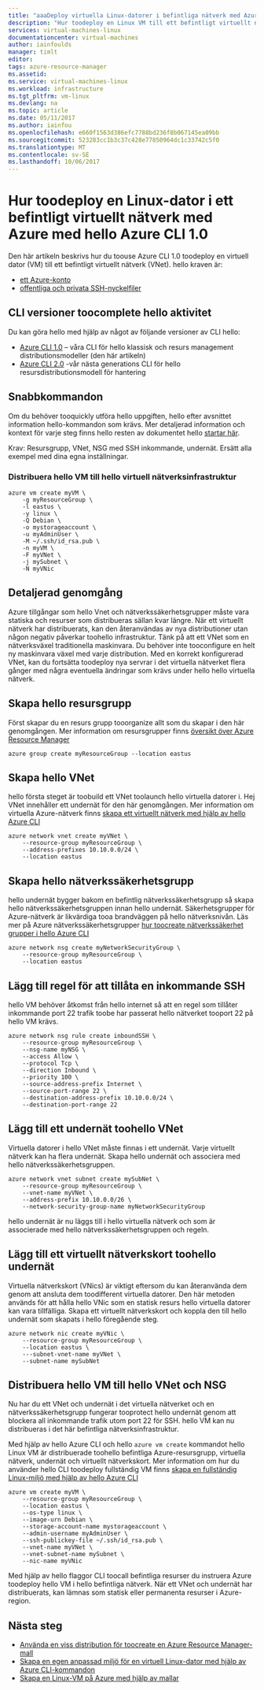 ```yaml
---
title: "aaaDeploy virtuella Linux-datorer i befintliga nätverk med Azure CLI 1.0 | Microsoft Docs"
description: "Hur toodeploy en Linux VM till ett befintligt virtuellt nätverk med hjälp av hello Azure CLI 1.0"
services: virtual-machines-linux
documentationcenter: virtual-machines
author: iainfoulds
manager: timlt
editor: 
tags: azure-resource-manager
ms.assetid: 
ms.service: virtual-machines-linux
ms.workload: infrastructure
ms.tgt_pltfrm: vm-linux
ms.devlang: na
ms.topic: article
ms.date: 05/11/2017
ms.author: iainfou
ms.openlocfilehash: e660f1563d386efc7788bd236f8b067145ea09bb
ms.sourcegitcommit: 523283cc1b3c37c428e77850964dc1c33742c5f0
ms.translationtype: MT
ms.contentlocale: sv-SE
ms.lasthandoff: 10/06/2017
---
```

# <a name="how-toodeploy-a-linux-virtual-machine-into-an-existing-azure-virtual-network-with-hello-azure-cli-10"></a>Hur toodeploy en Linux-dator i ett befintligt virtuellt nätverk med Azure med hello Azure CLI 1.0

Den här artikeln beskrivs hur du toouse Azure CLI 1.0 toodeploy en virtuell dator (VM) till ett befintligt virtuellt nätverk (VNet). hello kraven är:

- [ett Azure-konto](https://azure.microsoft.com/pricing/free-trial/)
- [offentliga och privata SSH-nyckelfiler](mac-create-ssh-keys.md)


## <a name="cli-versions-toocomplete-hello-task"></a>CLI versioner toocomplete hello aktivitet
Du kan göra hello med hjälp av något av följande versioner av CLI hello:

- [Azure CLI 1.0](#quick-commands) – våra CLI för hello klassisk och resurs management distributionsmodeller (den här artikeln)
- [Azure CLI 2.0](deploy-linux-vm-into-existing-vnet-using-cli.md) -vår nästa generations CLI för hello resursdistributionsmodell för hantering


## <a name="quick-commands"></a>Snabbkommandon

Om du behöver tooquickly utföra hello uppgiften, hello efter avsnittet information hello-kommandon som krävs. Mer detaljerad information och kontext för varje steg finns hello resten av dokumentet hello [startar här](deploy-linux-vm-into-existing-vnet-using-cli.md#detailed-walkthrough).

Krav: Resursgrupp, VNet, NSG med SSH inkommande, undernät. Ersätt alla exempel med dina egna inställningar.

### <a name="deploy-hello-vm-into-hello-virtual-network-infrastructure"></a>Distribuera hello VM till hello virtuell nätverksinfrastruktur

```azurecli
azure vm create myVM \
    -g myResourceGroup \
    -l eastus \
    -y linux \
    -Q Debian \
    -o mystorageaccount \
    -u myAdminUser \
    -M ~/.ssh/id_rsa.pub \
    -n myVM \
    -F myVNet \
    -j mySubnet \
    -N myVNic
```

## <a name="detailed-walkthrough"></a>Detaljerad genomgång

Azure tillgångar som hello Vnet och nätverkssäkerhetsgrupper måste vara statiska och resurser som distribueras sällan kvar längre. När ett virtuellt nätverk har distribuerats, kan den återanvändas av nya distributioner utan någon negativ påverkar toohello infrastruktur. Tänk på att ett VNet som en nätverksväxel traditionella maskinvara. Du behöver inte tooconfigure en helt ny maskinvara växel med varje distribution. Med en korrekt konfigurerad VNet, kan du fortsätta toodeploy nya servrar i det virtuella nätverket flera gånger med några eventuella ändringar som krävs under hello hello virtuella nätverk.

## <a name="create-hello-resource-group"></a>Skapa hello resursgrupp

Först skapar du en resurs grupp tooorganize allt som du skapar i den här genomgången. Mer information om resursgrupper finns [översikt över Azure Resource Manager](../../azure-resource-manager/resource-group-overview.md)

```azurecli
azure group create myResourceGroup --location eastus
```

## <a name="create-hello-vnet"></a>Skapa hello VNet

hello första steget är toobuild ett VNet toolaunch hello virtuella datorer i. Hej VNet innehåller ett undernät för den här genomgången. Mer information om virtuella Azure-nätverk finns [skapa ett virtuellt nätverk med hjälp av hello Azure CLI](../../virtual-network/virtual-networks-create-vnet-arm-cli.md)

```azurecli
azure network vnet create myVNet \
    --resource-group myResourceGroup \
    --address-prefixes 10.10.0.0/24 \
    --location eastus
```

## <a name="create-hello-network-security-group"></a>Skapa hello nätverkssäkerhetsgrupp

hello undernät bygger bakom en befintlig nätverkssäkerhetsgrupp så skapa hello nätverkssäkerhetsgruppen innan hello undernät. Säkerhetsgrupper för Azure-nätverk är likvärdiga tooa brandväggen på hello nätverksnivån. Läs mer på Azure nätverkssäkerhetsgrupper [hur toocreate nätverkssäkerhet grupper i hello Azure CLI](../../virtual-network/virtual-networks-create-nsg-arm-cli.md)

```azurecli
azure network nsg create myNetworkSecurityGroup \
    --resource-group myResourceGroup \
    --location eastus
```

## <a name="add-an-inbound-ssh-allow-rule"></a>Lägg till regel för att tillåta en inkommande SSH

hello VM behöver åtkomst från hello internet så att en regel som tillåter inkommande port 22 trafik toobe har passerat hello nätverket tooport 22 på hello VM krävs.

```azurecli
azure network nsg rule create inboundSSH \
    --resource-group myResourceGroup \
    --nsg-name myNSG \
    --access Allow \
    --protocol Tcp \
    --direction Inbound \
    --priority 100 \
    --source-address-prefix Internet \
    --source-port-range 22 \
    --destination-address-prefix 10.10.0.0/24 \
    --destination-port-range 22
```

## <a name="add-a-subnet-toohello-vnet"></a>Lägg till ett undernät toohello VNet

Virtuella datorer i hello VNet måste finnas i ett undernät. Varje virtuellt nätverk kan ha flera undernät. Skapa hello undernät och associera med hello nätverkssäkerhetsgruppen.

```azurecli
azure network vnet subnet create mySubNet \
    --resource-group myResourceGroup \
    --vnet-name myVNet \
    --address-prefix 10.10.0.0/26 \
    --network-security-group-name myNetworkSecurityGroup
```

hello undernät är nu läggs till i hello virtuella nätverk och som är associerade med hello nätverkssäkerhetsgruppen och regeln.


## <a name="add-a-vnic-toohello-subnet"></a>Lägg till ett virtuellt nätverkskort toohello undernät

Virtuella nätverkskort (VNics) är viktigt eftersom du kan återanvända dem genom att ansluta dem toodifferent virtuella datorer. Den här metoden används för att hålla hello VNic som en statisk resurs hello virtuella datorer kan vara tillfälliga. Skapa ett virtuellt nätverkskort och koppla den till hello undernät som skapats i hello föregående steg.

```azurecli
azure network nic create myVNic \
    --resource-group myResourceGroup \
    --location eastus \
    ---subnet-vnet-name myVNet \
    --subnet-name mySubNet
```

## <a name="deploy-hello-vm-into-hello-vnet-and-nsg"></a>Distribuera hello VM till hello VNet och NSG

Nu har du ett VNet och undernät i det virtuella nätverket och en nätverkssäkerhetsgrupp fungerar tooprotect hello undernät genom att blockera all inkommande trafik utom port 22 för SSH. hello VM kan nu distribueras i det här befintliga nätverksinfrastruktur.

Med hjälp av hello Azure CLI och hello `azure vm create` kommandot hello Linux VM är distribuerade toohello befintliga Azure-resursgrupp, virtuella nätverk, undernät och virtuellt nätverkskort. Mer information om hur du använder hello CLI toodeploy fullständig VM finns [skapa en fullständig Linux-miljö med hjälp av hello Azure CLI](create-cli-complete.md)

```azurecli
azure vm create myVM \
    --resource-group myResourceGroup \
    --location eastus \
    --os-type linux \
    --image-urn Debian \
    --storage-account-name mystorageaccount \
    --admin-username myAdminUser \
    --ssh-publickey-file ~/.ssh/id_rsa.pub \
    --vnet-name myVNet \
    --vnet-subnet-name mySubnet \
    --nic-name myVNic
```

Med hjälp av hello flaggor CLI toocall befintliga resurser du instruera Azure toodeploy hello VM i hello befintliga nätverk. När ett VNet och undernät har distribuerats, kan lämnas som statisk eller permanenta resurser i Azure-region.  

## <a name="next-steps"></a>Nästa steg

* [Använda en viss distribution för toocreate en Azure Resource Manager-mall](../windows/cli-deploy-templates.md)
* [Skapa en egen anpassad miljö för en virtuell Linux-dator med hjälp av Azure CLI-kommandon](create-cli-complete.md)
* [Skapa en Linux-VM på Azure med hjälp av mallar](create-ssh-secured-vm-from-template.md)
